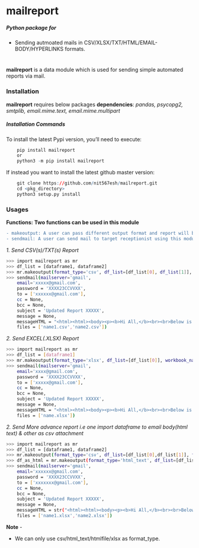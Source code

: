 # mailreport 
##### Python package for 
  - Sending autmoated mails in CSV/XLSX/TXT/HTML/EMAIL-BODY/HYPERLINKS formats. 
#
**mailreport** is a data module which is used for sending simple automated reports via mail.
### Installation
**mailreport** requires below packages **dependencies**:
*pandas, psycopg2, smtplib, email.mime.text, email.mime.multipart*

##### Installation Commands
To install the latest Pypi version, you’ll need to execute:

``` r
    pip install mailreport
    or
    python3 -m pip install mailreport
```

If instead you want to install the latest github master version:

``` r
    git clone https://github.com/nit567esh/mailreport.git
    cd <pkg_directory>
    python3 setup.py install
```
### Usages
**Functions:**
**Two functions can be used in this module**
```diff
- makeoutput: A user can pass different output format and report will be prepared as per provided format. Available formats are CSV/TXT/XLSX/HTML/HTML-TEXT/HYPERLINK. 
- sendmail: A user can send mail to target receptionist using this module by attaching files/HTML text/Hyperlinks/Normal text ext. 
```
*1. Send CSV(s)/TXT(s) Report*
```sh
>>> import mailreport as mr
>>> df_list = [dataframe1, dataframe2]
>>> mr.makeoutput(format_type='csv', df_list=[df_list[0], df_list[1]], file_list=['name1.csv','name2.csv'])
>>> sendmail(mailserver='gmail', 
    email='xxxxx@gmail.com',
    password = 'XXXX23CCVVXX',
    to = ['xxxxxx@gmail.com'],
    cc = None, 
    bcc = None, 
    subject = 'Updated Report XXXXX', 
    message = None, 
    messageHTML = "<html><html><body><p><b>Hi All,</b><br><br>Below is the attached updated report.<br><br><b>Regards,</b><b><br>Team Name</b></p></body></html>", 
    files = ['name1.csv','name2.csv'])
```
*2. Send EXCEL(.XLSX) Report*
```sh
>>> import mailreport as mr
>>> df_list = [dataframe1]
>>> mr.makeoutput(format_type='xlsx', df_list=[df_list[0]], workbook_name='name.xlsx', sheet_list = ['XXXX'])
>>> sendmail(mailserver='gmail', 
    email='xxxx@gmail.com',
    password = 'XXXX23CCVVXX',
    to = ['xxxxx@gmail.com'],
    cc = None, 
    bcc = None, 
    subject = 'Updated Report XXXXX', 
    message = None, 
    messageHTML = "<html><html><body><p><b>Hi All,</b><br><br>Below is the attached updated report.<br><br><b>Regards,</b><b><br>Team Name</b></p></body></html>", 
    files = ['name.xlsx'])
```
*2. Send More advance report i.e one import dataframe to email body(html text) & other as csv attachment*
```sh
>>> import mailreport as mr
>>> df_list = [dataframe1, dataframe2]
>>> mr.makeoutput(format_type='csv', df_list=[df_list[0],df_list[1]], file_list=['name1.csv','name2.csv'])
>>> df_as_html = mr.makeoutput(format_type='html_text', df_list=[df_list[1]])
>>> sendmail(mailserver='gmail', 
    email='xxxxxx@gmail.com',
    password = 'XXXX23CCVVXX',
    to = ['xxxxxxx@gmail.com'],
    cc = None, 
    bcc = None, 
    subject = 'Updated Report XXXXX', 
    message = None, 
    messageHTML = str("<html><html><body><p><b>Hi All,</b><br><br>Below is the attached updated report.<br>")+str(df_as_html)+str("<br><b>Regards,</b><b><br>Team Name</b></p></body></html>"), 
    files = ['name1.xlsx','name2.xlsx'])
```
**Note** - 
* We can only use csv/html_text/htmlfile/xlsx as format_type.

